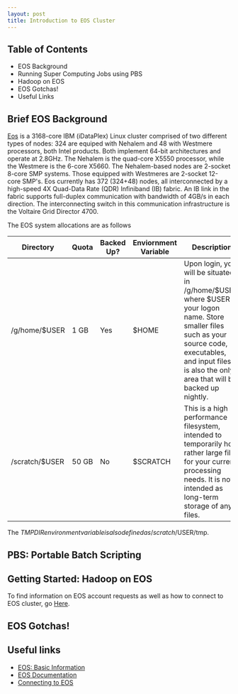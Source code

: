 ```yaml
---
layout: post
title: Introduction to EOS Cluster
---
```


## Table of Contents
- EOS Background
- Running Super Computing Jobs using PBS
- Hadoop on EOS
- EOS Gotchas!
- Useful Links

## Brief EOS Background

[Eos][1] is a 3168-core IBM (iDataPlex) Linux cluster comprised of two different types of nodes: 324 are equiped with Nehalem and 48 with Westmere processors, both Intel products. Both implement 64-bit architectures and operate at 2.8GHz. The Nehalem is the quad-core X5550 processor, while the Westmere is the 6-core X5660. The Nehalem-based nodes are 2-socket 8-core SMP systems. Those equipped with Westmeres are 2-socket 12-core SMP's. Eos currently has 372 (324+48) nodes, all interconnected by a high-speed 4X Quad-Data Rate (QDR) Infiniband (IB) fabric. An IB link in the fabric supports full-duplex communication with bandwidth of 4GB/s in each direction. The interconnecting switch in this communication infrastructure is the Voltaire Grid Director 4700.


The EOS system allocations are as follows

Directory | Quota | Backed Up? | Enviornment Variable | Description
---------- | ------- | ------------ | ---------------------- | ------------
/g/home/$USER | 1 GB | Yes | $HOME | Upon login, you will be situated in /g/home/$USER, where $USER is your logon name. Store smaller files such as your source code, executables, and input files. It is also the only area that will be backed up nightly.
/scratch/$USER | 50 GB | No | $SCRATCH | This is a high performance filesystem, intended to temporarily hold rather large files for your current processing needs. It is not intended as long-term storage of any files.
The $TMPDIR environment variable is also defined as /scratch/$USER/tmp.

## PBS: Portable Batch Scripting
## Getting Started: Hadoop on EOS

To find information on EOS account requests as well as how to connect to EOS cluster, go [Here][3].



## EOS Gotchas!


## Useful links
- [EOS: Basic Information][1]
- [EOS Documentation][2]
- [Connecting to EOS][3]


[1]: http://sc.tamu.edu/help/eos/sysinfo.php 
[2]: http://sc.tamu.edu/help/
[3]: http://sc.tamu.edu/help/access/ 
